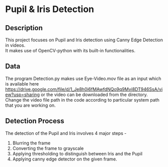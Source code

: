 
# Pupil & Iris Detection

## Description
This project focuses on Pupil and Iris detection using Canny Edge Detection in videos.\
It makes use of OpenCV-python with its built-in functionalities.

## Data
The program Detection.py makes use Eye-Video.mov file as an input which is available here https://drive.google.com/file/d/1_Je8h0i6fMAwfdNQo9q9Mvi8DT946SsA/view?usp=sharing or the video can be downloaded from the directory.\
Change the video file path in the code according to particular system path that you are working on.

## Detection Process
The detection of the Pupil and Iris involves 4 major steps - 
1. Blurring the frame
2. Converting the frame to grayscale
3. Applying thresholding to distinguish between Iris and the Pupil
4. Applying canny edge detector on the given frame.
